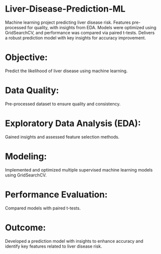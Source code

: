 # Liver-Disease-Prediction-ML
Machine learning project predicting liver disease risk. Features pre-processed for quality, with insights from EDA. Models were optimized using GridSearchCV, and performance was compared via paired t-tests. Delivers a robust prediction model with key insights for accuracy improvement.

# Objective: 
Predict the likelihood of liver disease using machine learning.
# Data Quality: 
Pre-processed dataset to ensure quality and consistency.
# Exploratory Data Analysis (EDA): 
Gained insights and assessed feature selection methods.
# Modeling: 
Implemented and optimized multiple supervised machine learning models using GridSearchCV.
# Performance Evaluation: 
Compared models with paired t-tests.
# Outcome: 
Developed a prediction model with insights to enhance accuracy and identify key features related to liver disease risk.
